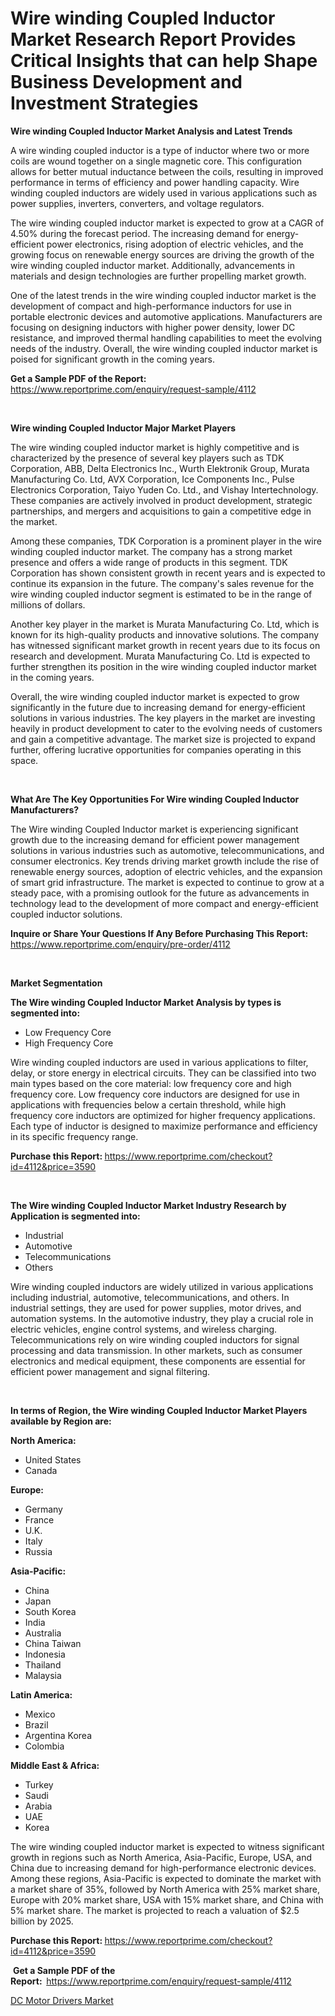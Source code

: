 <p><h1>Wire winding Coupled Inductor Market Research Report Provides Critical Insights that can help Shape Business Development and Investment Strategies</h1></p><p><strong>Wire winding Coupled Inductor Market Analysis and Latest Trends</strong></p>
<p><p>A wire winding coupled inductor is a type of inductor where two or more coils are wound together on a single magnetic core. This configuration allows for better mutual inductance between the coils, resulting in improved performance in terms of efficiency and power handling capacity. Wire winding coupled inductors are widely used in various applications such as power supplies, inverters, converters, and voltage regulators.</p><p>The wire winding coupled inductor market is expected to grow at a CAGR of 4.50% during the forecast period. The increasing demand for energy-efficient power electronics, rising adoption of electric vehicles, and the growing focus on renewable energy sources are driving the growth of the wire winding coupled inductor market. Additionally, advancements in materials and design technologies are further propelling market growth.</p><p>One of the latest trends in the wire winding coupled inductor market is the development of compact and high-performance inductors for use in portable electronic devices and automotive applications. Manufacturers are focusing on designing inductors with higher power density, lower DC resistance, and improved thermal handling capabilities to meet the evolving needs of the industry. Overall, the wire winding coupled inductor market is poised for significant growth in the coming years.</p></p>
<p><strong>Get a Sample PDF of the Report:&nbsp;</strong> <a href="https://www.reportprime.com/enquiry/request-sample/4112">https://www.reportprime.com/enquiry/request-sample/4112</a></p>
<p>&nbsp;</p>
<p><strong>Wire winding Coupled Inductor Major Market Players</strong></p>
<p><p>The wire winding coupled inductor market is highly competitive and is characterized by the presence of several key players such as TDK Corporation, ABB, Delta Electronics Inc., Wurth Elektronik Group, Murata Manufacturing Co. Ltd, AVX Corporation, Ice Components Inc., Pulse Electronics Corporation, Taiyo Yuden Co. Ltd., and Vishay Intertechnology. These companies are actively involved in product development, strategic partnerships, and mergers and acquisitions to gain a competitive edge in the market.</p><p>Among these companies, TDK Corporation is a prominent player in the wire winding coupled inductor market. The company has a strong market presence and offers a wide range of products in this segment. TDK Corporation has shown consistent growth in recent years and is expected to continue its expansion in the future. The company's sales revenue for the wire winding coupled inductor segment is estimated to be in the range of millions of dollars.</p><p>Another key player in the market is Murata Manufacturing Co. Ltd, which is known for its high-quality products and innovative solutions. The company has witnessed significant market growth in recent years due to its focus on research and development. Murata Manufacturing Co. Ltd is expected to further strengthen its position in the wire winding coupled inductor market in the coming years.</p><p>Overall, the wire winding coupled inductor market is expected to grow significantly in the future due to increasing demand for energy-efficient solutions in various industries. The key players in the market are investing heavily in product development to cater to the evolving needs of customers and gain a competitive advantage. The market size is projected to expand further, offering lucrative opportunities for companies operating in this space.</p></p>
<p>&nbsp;</p>
<p><strong>What Are The Key Opportunities For Wire winding Coupled Inductor Manufacturers?</strong></p>
<p><p>The Wire winding Coupled Inductor market is experiencing significant growth due to the increasing demand for efficient power management solutions in various industries such as automotive, telecommunications, and consumer electronics. Key trends driving market growth include the rise of renewable energy sources, adoption of electric vehicles, and the expansion of smart grid infrastructure. The market is expected to continue to grow at a steady pace, with a promising outlook for the future as advancements in technology lead to the development of more compact and energy-efficient coupled inductor solutions.</p></p>
<p><strong>Inquire or Share Your Questions If Any Before Purchasing This Report:</strong> <a href="https://www.reportprime.com/enquiry/pre-order/4112">https://www.reportprime.com/enquiry/pre-order/4112</a></p>
<p>&nbsp;</p>
<p><strong>Market Segmentation</strong></p>
<p><strong>The Wire winding Coupled Inductor Market Analysis by types is segmented into:</strong></p>
<p><ul><li>Low Frequency Core</li><li>High Frequency Core</li></ul></p>
<p><p>Wire winding coupled inductors are used in various applications to filter, delay, or store energy in electrical circuits. They can be classified into two main types based on the core material: low frequency core and high frequency core. Low frequency core inductors are designed for use in applications with frequencies below a certain threshold, while high frequency core inductors are optimized for higher frequency applications. Each type of inductor is designed to maximize performance and efficiency in its specific frequency range.</p></p>
<p><strong>Purchase this Report:&nbsp;</strong><a href="https://www.reportprime.com/checkout?id=4112&price=3590">https://www.reportprime.com/checkout?id=4112&price=3590</a></p>
<p>&nbsp;</p>
<p><strong>The Wire winding Coupled Inductor Market Industry Research by Application is segmented into:</strong></p>
<p><ul><li>Industrial</li><li>Automotive</li><li>Telecommunications</li><li>Others</li></ul></p>
<p><p>Wire winding coupled inductors are widely utilized in various applications including industrial, automotive, telecommunications, and others. In industrial settings, they are used for power supplies, motor drives, and automation systems. In the automotive industry, they play a crucial role in electric vehicles, engine control systems, and wireless charging. Telecommunications rely on wire winding coupled inductors for signal processing and data transmission. In other markets, such as consumer electronics and medical equipment, these components are essential for efficient power management and signal filtering.</p></p>
<p>&nbsp;</p>
<p><strong>In terms of Region, the Wire winding Coupled Inductor Market Players available by Region are:</strong></p>
<p>
    <p> <strong> North America: </strong>
        <ul>
            <li>United States</li>
            <li>Canada</li>
        </ul>
        </p> 
    <p> <strong> Europe: </strong>
        <ul>
            <li>Germany</li>
            <li>France</li>
            <li>U.K.</li>
            <li>Italy</li>
            <li>Russia</li>
        </ul>
        </p> 
    <p> <strong> Asia-Pacific: </strong>
        <ul>
            <li>China</li>
            <li>Japan</li>
            <li>South Korea</li>
            <li>India</li>
            <li>Australia</li>
            <li>China Taiwan</li>
            <li>Indonesia</li>
            <li>Thailand</li>
            <li>Malaysia</li>
        </ul>
        </p> 
    <p> <strong> Latin America: </strong>
        <ul>
            <li>Mexico</li>
            <li>Brazil</li>
            <li>Argentina Korea</li>
            <li>Colombia</li>
        </ul>
        </p> 
    <p> <strong> Middle East & Africa: </strong>
        <ul>
            <li>Turkey</li>
            <li>Saudi</li>
            <li>Arabia</li>
            <li>UAE</li>
            <li>Korea</li>
        </ul>
    </p>
    </p>
<p><p>The wire winding coupled inductor market is expected to witness significant growth in regions such as North America, Asia-Pacific, Europe, USA, and China due to increasing demand for high-performance electronic devices. Among these regions, Asia-Pacific is expected to dominate the market with a market share of 35%, followed by North America with 25% market share, Europe with 20% market share, USA with 15% market share, and China with 5% market share. The market is projected to reach a valuation of $2.5 billion by 2025.</p></p>
<p><strong>Purchase this Report: </strong><a href="https://www.reportprime.com/checkout?id=4112&price=3590">https://www.reportprime.com/checkout?id=4112&price=3590</a></p>
<p>&nbsp;<strong>Get a Sample PDF of the Report:&nbsp;&nbsp;</strong><a href="https://www.reportprime.com/enquiry/request-sample/4112">https://www.reportprime.com/enquiry/request-sample/4112</a></p>
<p><strong></strong></p>
<p><p><a href="https://github.com/FassouRP/Market-Research-Report-List-4/blob/main/dc-motor-drivers-market.md">DC Motor Drivers Market</a></p></p>
